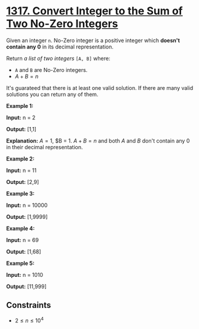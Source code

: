 # [1317. Convert Integer to the Sum of Two No-Zero Integers](https://leetcode.com/problems/convert-integer-to-the-sum-of-two-no-zero-integers/)

Given an integer `n`. No-Zero integer is a positive integer which **doesn't contain any 0** in its decimal representation.

Return _a list of two integers_ `[A, B]` where:

- `A` and `B` are No-Zero integers.
- $A + B = n$

It's guarateed that there is at least one valid solution. If there are many valid solutions you can return any of them.

**Example 1:**

**Input:** n = 2

**Output:** \[1,1\]

**Explanation:** $A = 1$, $B = 1. $A + B = n$ and both $A$ and $B$ don't contain any $0$ in their decimal representation.

**Example 2:**

**Input:** n = 11

**Output:** \[2,9\]

**Example 3:**

**Input:** n = 10000

**Output:** \[1,9999\]

**Example 4:**

**Input:** n = 69

**Output:** \[1,68\]

**Example 5:**

**Input:** n = 1010

**Output:** \[11,999\]

## Constraints

- $2 \leq n \leq 10^4$
